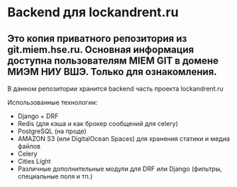 # Backend для lockandrent.ru 

## Это копия приватного репозитория из git.miem.hse.ru. Основная информация доступна пользователям MIEM GIT в домене МИЭМ НИУ ВШЭ. Только для ознакомления.

В данном репозитории хранится backend часть проекта lockandrent.ru

Использованные технологии:

- Django + DRF
- Redis (для кэша и как брокер сообщений для celery)
- PostgreSQL (на проде) 
- AMAZON S3 (или DigitalOcean Spaces) для хранения статики и медиа файлов
- Celery
- Cities Light
- Различные дополнительные модули для DRF или Django (фильтры, специальные поля и тп.)